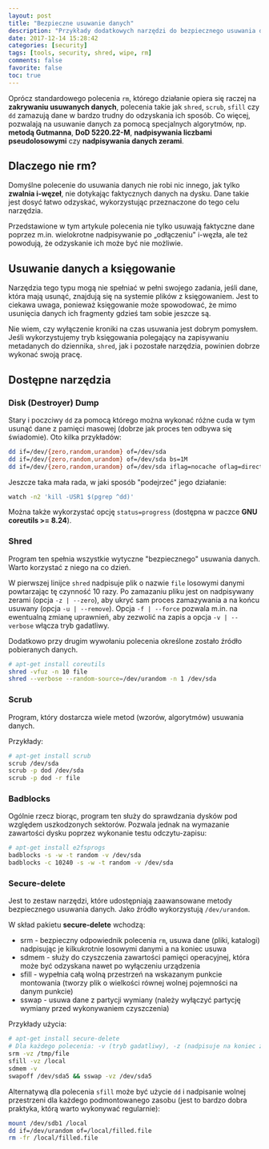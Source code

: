 ```yaml
---
layout: post
title: "Bezpieczne usuwanie danych"
description: "Przykłady dodatkowych narzędzi do bezpiecznego usuwania danych."
date: 2017-12-14 15:28:42
categories: [security]
tags: [tools, security, shred, wipe, rm]
comments: false
favorite: false
toc: true
---
```


Oprócz standardowego polecenia `rm`, którego działanie opiera się raczej na **zakrywaniu usuwanych danych**, polecenia takie jak `shred`, `scrub`, `sfill` czy `dd` zamazują dane w bardzo trudny do odzyskania ich sposób. Co więcej, pozwalają na usuwanie danych za pomocą specjalnych algorytmów, np. **metodą Gutmanna**, **DoD 5220.22-M**, **nadpisywania liczbami pseudolosowymi** czy **nadpisywania danych zerami**.

## Dlaczego nie rm?

Domyślne polecenie do usuwania danych nie robi nic innego, jak tylko **zwalnia i-węzeł**, nie dotykając faktycznych danych na dysku. Dane takie jest dosyć łatwo odzyskać, wykorzystując przeznaczone do tego celu narzędzia.

Przedstawione w tym artykule polecenia nie tylko usuwają faktyczne dane poprzez m.in. wielokrotne nadpisywanie po „odłączeniu" i-węzła, ale też powodują, że odzyskanie ich może być nie możliwie.

## Usuwanie danych a księgowanie

Narzędzia tego typu mogą nie spełniać w pełni swojego zadania, jeśli dane, która mają usunąć, znajdują się na systemie plików z księgowaniem. Jest to ciekawa uwaga, ponieważ księgowanie może spowodować, że mimo usunięcia danych ich fragmenty gdzieś tam sobie jeszcze są.

Nie wiem, czy wyłączenie kroniki na czas usuwania jest dobrym pomysłem. Jeśli wykorzystujemy tryb księgowania polegający na zapisywaniu metadanych do dziennika, `shred`, jak i pozostałe narzędzia, powinien dobrze wykonać swoją pracę.

## Dostępne narzędzia

### Disk (Destroyer) Dump

Stary i poczciwy `dd` za pomocą którego można wykonać różne cuda w tym usunąć dane z pamięci masowej (dobrze jak proces ten odbywa się świadomie). Oto kilka przykładów:

```bash
dd if=/dev/{zero,random,urandom} of=/dev/sda
dd if=/dev/{zero,random,urandom} of=/dev/sda bs=1M
dd if=/dev/{zero,random,urandom} of=/dev/sda iflag=nocache oflag=direct bs=4096
```

Jeszcze taka mała rada, w jaki sposób "podejrzeć" jego działanie:

```bash
watch -n2 'kill -USR1 $(pgrep ^dd)'
```

Można także wykorzystać opcję `status=progress` (dostępna w paczce **GNU coreutils >= 8.24**).

### Shred

Program ten spełnia wszystkie wytyczne "bezpiecznego" usuwania danych. Warto korzystać z niego na co dzień.

W pierwszej linijce `shred` nadpisuje plik o nazwie `file` losowymi danymi powtarzając tę czynność 10 razy. Po zamazaniu pliku jest on nadpisywany zerami (opcja `-z | --zero`), aby ukryć sam proces zamazywania a na końcu usuwany (opcja `-u | --remove`). Opcja `-f | --force` pozwala m.in. na ewentualną zmianę uprawnień, aby zezwolić na zapis a opcja `-v | --verbose` włącza tryb gadatliwy.

Dodatkowo przy drugim wywołaniu polecenia określone zostało źródło pobieranych danych.

```bash
# apt-get install coreutils
shred -vfuz -n 10 file
shred --verbose --random-source=/dev/urandom -n 1 /dev/sda
```

### Scrub

Program, który dostarcza wiele metod (wzorów, algorytmów) usuwania danych.

Przykłady:

```bash
# apt-get install scrub
scrub /dev/sda
scrub -p dod /dev/sda
scrub -p dod -r file
```

### Badblocks

Ogólnie rzecz biorąc, program ten służy do sprawdzania dysków pod względem uszkodzonych sektorów. Pozwala jednak na wymazanie zawartości dysku poprzez wykonanie testu odczytu-zapisu:

```bash
# apt-get install e2fsprogs
badblocks -s -w -t random -v /dev/sda
badblocks -c 10240 -s -w -t random -v /dev/sda
```

### Secure-delete

Jest to zestaw narzędzi, które udostępniają zaawansowane metody bezpiecznego usuwania danych. Jako źródło wykorzystują `/dev/urandom`.

W skład pakietu **secure-delete** wchodzą:

- <span class="h-a">srm</span> - bezpieczny odpowiednik polecenia `rm`, usuwa dane (pliki, katalogi) nadpisując je kilkukrotnie losowymi danymi a na koniec usuwa
- <span class="h-a">sdmem</span> - służy do czyszczenia zawartości pamięci operacyjnej, która może być odzyskana nawet po wyłączeniu urządzenia
- <span class="h-a">sfill</span> - wypełnia całą wolną przestrzeń na wskazanym punkcie montowania (tworzy plik o wielkości równej wolnej pojemności na danym punkcie)
- <span class="h-a">sswap</span> - usuwa dane z partycji wymiany (należy wyłączyć partycję wymiany przed wykonywaniem czyszczenia)

Przykłady użycia:

```bash
# apt-get install secure-delete
# Dla każdego polecenia: -v (tryb gadatliwy), -z (nadpisuje na koniec zerami)
srm -vz /tmp/file
sfill -vz /local
sdmem -v
swapoff /dev/sda5 && sswap -vz /dev/sda5
```

Alternatywą dla polecenia `sfill` może być użycie `dd` i nadpisanie wolnej przestrzeni dla każdego podmontowanego zasobu (jest to bardzo dobra praktyka, którą warto wykonywać regularnie):

```bash
mount /dev/sdb1 /local
dd if=/dev/urandom of=/local/filled.file
rm -fr /local/filled.file
```
